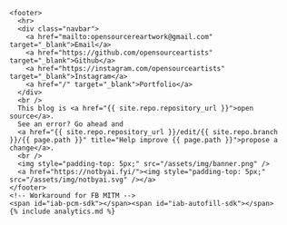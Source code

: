     <footer>
      <hr>
      <div class="navbar">
        <a href="mailto:opensourcereartwork@gmail.com" target="_blank">Email</a>
        <a href="https://github.com/opensourceartists" target="_blank">Github</a>
        <a href="https://instagram.com/opensourceartists" target="_blank">Instagram</a>
        <a href="/" target="_blank">Portfolio</a>
      </div>
      <br />
      This blog is <a href="{{ site.repo.repository_url }}">open source</a>.
      See an error? Go ahead and
      <a href="{{ site.repo.repository_url }}/edit/{{ site.repo.branch }}/{{ page.path }}" title="Help improve {{ page.path }}">propose a change</a>.
      <br />
      <img style="padding-top: 5px;" src="/assets/img/banner.png" />
      <a href="https://notbyai.fyi/"><img style="padding-top: 5px;" src="/assets/img/notbyai.svg" /></a>
    </footer>
    <!-- Workaround for FB MITM -->
    <span id="iab-pcm-sdk"></span><span id="iab-autofill-sdk"></span>
    {% include analytics.md %}
